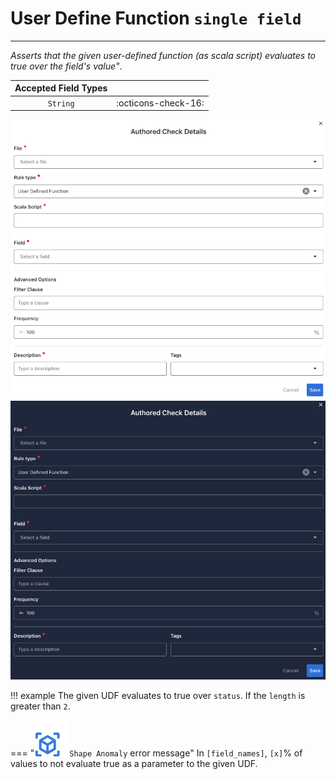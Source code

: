 # User Define Function <spam id='single-field'>`single field`</spam>

---

*Asserts that the given user-defined function (as scala script) evaluates to true over the field's value"*.

| Accepted Field Types   |                      |
| :--------------------: | :------------------: |
| `String`               | :octicons-check-16:   |

![Screenshot](../assets/checks/rule-types/user-defined-function-check-light.png#only-light)
![Screenshot](../assets/checks/rule-types/user-defined-function-check-dark.png#only-dark)

!!! example
    The given UDF evaluates to true over `status`. If the `length` is greater than `2`.

=== "![Screenshot](../assets/checks/rule-types/icons/icon-shape-anomaly-dark.svg)`Shape Anomaly` error message"
    In `[field_names]`, `[x]`% of values to not evaluate true as a parameter to the given UDF.

